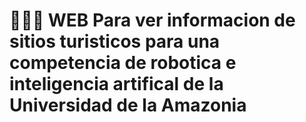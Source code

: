 # 👨🏻‍💻 WEB Para ver informacion de sitios turisticos para una competencia de robotica e inteligencia artifical de la Universidad de la Amazonia
